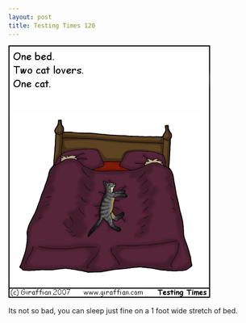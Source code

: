 ```yaml
---
layout: post
title: Testing Times 120
---
```

<img src="/images/tt0120.png">

Its not so bad, you can sleep just fine on a 1 foot wide stretch of bed. 